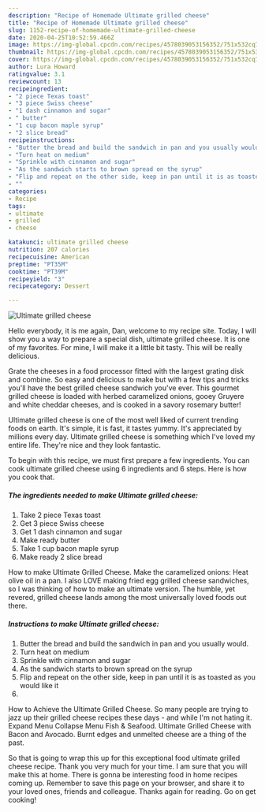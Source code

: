 ```yaml
---
description: "Recipe of Homemade Ultimate grilled cheese"
title: "Recipe of Homemade Ultimate grilled cheese"
slug: 1152-recipe-of-homemade-ultimate-grilled-cheese
date: 2020-04-25T10:52:59.466Z
image: https://img-global.cpcdn.com/recipes/4578039053156352/751x532cq70/ultimate-grilled-cheese-recipe-main-photo.jpg
thumbnail: https://img-global.cpcdn.com/recipes/4578039053156352/751x532cq70/ultimate-grilled-cheese-recipe-main-photo.jpg
cover: https://img-global.cpcdn.com/recipes/4578039053156352/751x532cq70/ultimate-grilled-cheese-recipe-main-photo.jpg
author: Lura Howard
ratingvalue: 3.1
reviewcount: 13
recipeingredient:
- "2 piece Texas toast"
- "3 piece Swiss cheese"
- "1 dash cinnamon and sugar"
- " butter"
- "1 cup bacon maple syrup"
- "2 slice bread"
recipeinstructions:
- "Butter the bread and build the sandwich in pan and you usually would."
- "Turn heat on medium"
- "Sprinkle with cinnamon and sugar"
- "As the sandwich starts to brown spread on the syrup"
- "Flip and repeat on the other side, keep in pan until it is as toasted as you would like it"
- ""
categories:
- Recipe
tags:
- ultimate
- grilled
- cheese

katakunci: ultimate grilled cheese 
nutrition: 207 calories
recipecuisine: American
preptime: "PT35M"
cooktime: "PT39M"
recipeyield: "3"
recipecategory: Dessert

---
```



![Ultimate grilled cheese](https://img-global.cpcdn.com/recipes/4578039053156352/751x532cq70/ultimate-grilled-cheese-recipe-main-photo.jpg)

Hello everybody, it is me again, Dan, welcome to my recipe site. Today, I will show you a way to prepare a special dish, ultimate grilled cheese. It is one of my favorites. For mine, I will make it a little bit tasty. This will be really delicious.

Grate the cheeses in a food processor fitted with the largest grating disk and combine. So easy and delicious to make but with a few tips and tricks you&#39;ll have the best grilled cheese sandwich you&#39;ve ever. This gourmet grilled cheese is loaded with herbed caramelized onions, gooey Gruyere and white cheddar cheeses, and is cooked in a savory rosemary butter!

Ultimate grilled cheese is one of the most well liked of current trending foods on earth. It's simple, it is fast, it tastes yummy. It's appreciated by millions every day. Ultimate grilled cheese is something which I've loved my entire life. They're nice and they look fantastic.


To begin with this recipe, we must first prepare a few ingredients. You can cook ultimate grilled cheese using 6 ingredients and 6 steps. Here is how you cook that.

<!--inarticleads1-->

##### The ingredients needed to make Ultimate grilled cheese:

1. Take 2 piece Texas toast
1. Get 3 piece Swiss cheese
1. Get 1 dash cinnamon and sugar
1. Make ready  butter
1. Take 1 cup bacon maple syrup
1. Make ready 2 slice bread


How to make Ultimate Grilled Cheese. Make the caramelized onions: Heat olive oil in a pan. I also LOVE making fried egg grilled cheese sandwiches, so I was thinking of how to make an ultimate version. The humble, yet revered, grilled cheese lands among the most universally loved foods out there. 

<!--inarticleads2-->

##### Instructions to make Ultimate grilled cheese:

1. Butter the bread and build the sandwich in pan and you usually would.
1. Turn heat on medium
1. Sprinkle with cinnamon and sugar
1. As the sandwich starts to brown spread on the syrup
1. Flip and repeat on the other side, keep in pan until it is as toasted as you would like it
1. 


How to Achieve the Ultimate Grilled Cheese. So many people are trying to jazz up their grilled cheese recipes these days - and while I&#39;m not hating it. Expand Menu Collapse Menu Fish &amp; Seafood. Ultimate Grilled Cheese with Bacon and Avocado. Burnt edges and unmelted cheese are a thing of the past. 

So that is going to wrap this up for this exceptional food ultimate grilled cheese recipe. Thank you very much for your time. I am sure that you will make this at home. There is gonna be interesting food in home recipes coming up. Remember to save this page on your browser, and share it to your loved ones, friends and colleague. Thanks again for reading. Go on get cooking!

